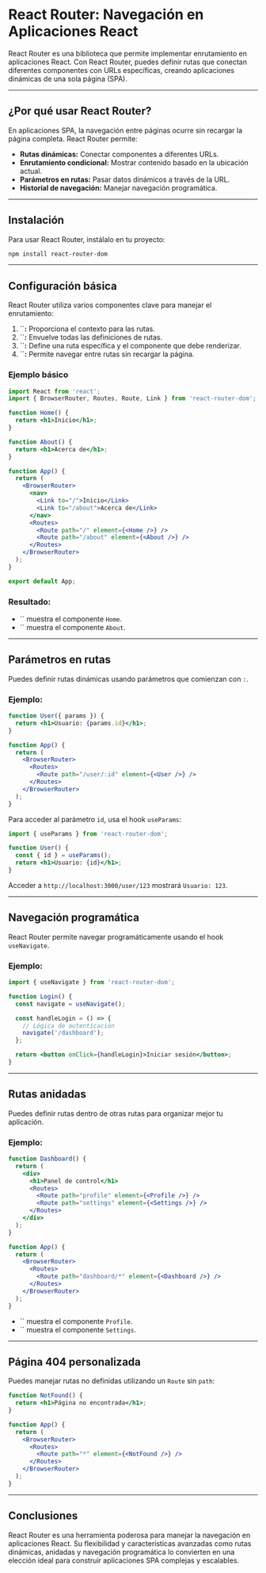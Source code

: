 # React Router: Navegación en Aplicaciones React

React Router es una biblioteca que permite implementar enrutamiento en aplicaciones React. Con React Router, puedes definir rutas que conectan diferentes componentes con URLs específicas, creando aplicaciones dinámicas de una sola página (SPA).

---

## ¿Por qué usar React Router?

En aplicaciones SPA, la navegación entre páginas ocurre sin recargar la página completa. React Router permite:

- **Rutas dinámicas:** Conectar componentes a diferentes URLs.
- **Enrutamiento condicional:** Mostrar contenido basado en la ubicación actual.
- **Parámetros en rutas:** Pasar datos dinámicos a través de la URL.
- **Historial de navegación:** Manejar navegación programática.

---

## Instalación

Para usar React Router, instálalo en tu proyecto:

```bash
npm install react-router-dom
```

---

## Configuración básica

React Router utiliza varios componentes clave para manejar el enrutamiento:

1. ``**:** Proporciona el contexto para las rutas.
2. ``**:** Envuelve todas las definiciones de rutas.
3. ``**:** Define una ruta específica y el componente que debe renderizar.
4. ``**:** Permite navegar entre rutas sin recargar la página.

### Ejemplo básico

```jsx
import React from 'react';
import { BrowserRouter, Routes, Route, Link } from 'react-router-dom';

function Home() {
  return <h1>Inicio</h1>;
}

function About() {
  return <h1>Acerca de</h1>;
}

function App() {
  return (
    <BrowserRouter>
      <nav>
        <Link to="/">Inicio</Link>
        <Link to="/about">Acerca de</Link>
      </nav>
      <Routes>
        <Route path="/" element={<Home />} />
        <Route path="/about" element={<About />} />
      </Routes>
    </BrowserRouter>
  );
}

export default App;
```

### Resultado:

- `` muestra el componente `Home`.
- `` muestra el componente `About`.

---

## Parámetros en rutas

Puedes definir rutas dinámicas usando parámetros que comienzan con `:`.

### Ejemplo:

```jsx
function User({ params }) {
  return <h1>Usuario: {params.id}</h1>;
}

function App() {
  return (
    <BrowserRouter>
      <Routes>
        <Route path="/user/:id" element={<User />} />
      </Routes>
    </BrowserRouter>
  );
}
```

Para acceder al parámetro `id`, usa el hook `useParams`:

```jsx
import { useParams } from 'react-router-dom';

function User() {
  const { id } = useParams();
  return <h1>Usuario: {id}</h1>;
}
```

Acceder a `http://localhost:3000/user/123` mostrará `Usuario: 123`.

---

## Navegación programática

React Router permite navegar programáticamente usando el hook `useNavigate`.

### Ejemplo:

```jsx
import { useNavigate } from 'react-router-dom';

function Login() {
  const navigate = useNavigate();

  const handleLogin = () => {
    // Lógica de autenticación
    navigate('/dashboard');
  };

  return <button onClick={handleLogin}>Iniciar sesión</button>;
}
```

---

## Rutas anidadas

Puedes definir rutas dentro de otras rutas para organizar mejor tu aplicación.

### Ejemplo:

```jsx
function Dashboard() {
  return (
    <div>
      <h1>Panel de control</h1>
      <Routes>
        <Route path="profile" element={<Profile />} />
        <Route path="settings" element={<Settings />} />
      </Routes>
    </div>
  );
}

function App() {
  return (
    <BrowserRouter>
      <Routes>
        <Route path="dashboard/*" element={<Dashboard />} />
      </Routes>
    </BrowserRouter>
  );
}
```

- `` muestra el componente `Profile`.
- `` muestra el componente `Settings`.

---

## Página 404 personalizada

Puedes manejar rutas no definidas utilizando un `Route` sin `path`:

```jsx
function NotFound() {
  return <h1>Página no encontrada</h1>;
}

function App() {
  return (
    <BrowserRouter>
      <Routes>
        <Route path="*" element={<NotFound />} />
      </Routes>
    </BrowserRouter>
  );
}
```

---

## Conclusiones

React Router es una herramienta poderosa para manejar la navegación en aplicaciones React. Su flexibilidad y características avanzadas como rutas dinámicas, anidadas y navegación programática lo convierten en una elección ideal para construir aplicaciones SPA complejas y escalables.
